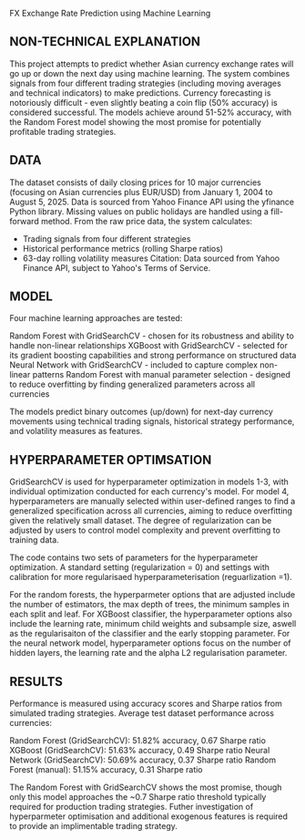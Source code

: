 FX Exchange Rate Prediction using Machine Learning 

## NON-TECHNICAL EXPLANATION
This project attempts to predict whether Asian currency exchange rates will go up or down the next day using machine learning. 
The system combines signals from four different trading strategies (including moving averages and technical indicators) to make predictions. 
Currency forecasting is notoriously difficult - even slightly beating a coin flip (50% accuracy) is considered successful. The models achieve around 51-52% accuracy, with the Random Forest model showing the most promise for potentially profitable trading strategies.

## DATA
The dataset consists of daily closing prices for 10 major currencies (focusing on Asian currencies plus EUR/USD) from January 1, 2004 to August 5, 2025. 
Data is sourced from Yahoo Finance API using the yfinance Python library. Missing values on public holidays are handled using a fill-forward method. From the raw price data, the system calculates:

- Trading signals from four different strategies
- Historical performance metrics (rolling Sharpe ratios)
- 63-day rolling volatility measures
Citation: Data sourced from Yahoo Finance API, subject to Yahoo's Terms of Service.

## MODEL 
Four machine learning approaches are tested:

Random Forest with GridSearchCV - chosen for its robustness and ability to handle non-linear relationships
XGBoost with GridSearchCV - selected for its gradient boosting capabilities and strong performance on structured data
Neural Network with GridSearchCV - included to capture complex non-linear patterns
Random Forest with manual parameter selection - designed to reduce overfitting by finding generalized parameters across all currencies

The models predict binary outcomes (up/down) for next-day currency movements using technical trading signals, historical strategy performance, and volatility measures as features.

## HYPERPARAMETER OPTIMSATION
GridSearchCV is used for hyperparameter optimization in models 1-3, with individual optimization conducted for each currency's model. 
For model 4, hyperparameters are manually selected within user-defined ranges to find a generalized specification across all currencies, aiming to reduce overfitting given the relatively small dataset. The degree of regularization can be adjusted by users to control model complexity and prevent overfitting to training data. 

The code contains two sets of parameters for the hyperparameter optimization. A standard setting (regularization = 0) and settings with calibration for more regularisaed hyperparameterisation (reguarlization =1). 

For the random forests, the hyperparmeter options that are adjusted include the number of estimators, the max depth of trees, the minimum samples in each split and leaf.
For XGBoost classifier, the hyperparameter options also include the learning rate, minimum child weights and subsample size, aswell as the regularisaiton of the classifier and the early stopping parameter.
For the neural network model, hyperparameter options focus on the number of hidden layers, the learning rate and the alpha L2 regularisation parameter. 

## RESULTS
Performance is measured using accuracy scores and Sharpe ratios from simulated trading strategies. Average test dataset performance across currencies:

Random Forest (GridSearchCV): 51.82% accuracy, 0.67 Sharpe ratio
XGBoost (GridSearchCV): 51.63% accuracy, 0.49 Sharpe ratio
Neural Network (GridSearchCV): 50.69% accuracy, 0.37 Sharpe ratio
Random Forest (manual): 51.15% accuracy, 0.31 Sharpe ratio

The Random Forest with GridSearchCV shows the most promise, though only this model approaches the ~0.7 Sharpe ratio threshold typically required for production trading strategies. 
Futher investigation of hyperparmeter optimisation and additional exogenous features is required to provide an implimentable trading strategy. 
